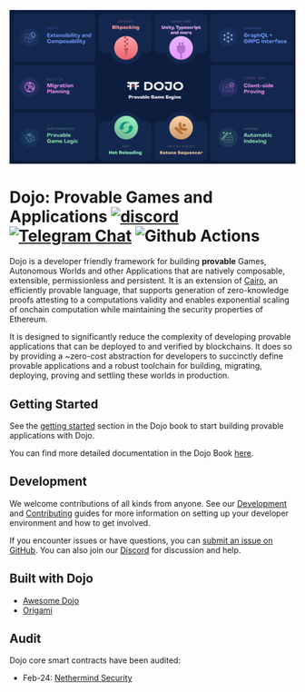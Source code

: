 ![Dojo Feature Matrix](.github/feature_matrix.png)

# Dojo: Provable Games and Applications [![discord](https://img.shields.io/badge/join-dojo-green?logo=discord&logoColor=white)](https://discord.gg/PwDa2mKhR4) [![Telegram Chat][tg-badge]][tg-url] ![Github Actions][gha-badge]

[gha-badge]: https://img.shields.io/github/actions/workflow/status/dojoengine/dojo/ci.yml?branch=main
[tg-badge]: https://img.shields.io/endpoint?color=neon&logo=telegram&label=chat&style=flat-square&url=https%3A%2F%2Ftg.sumanjay.workers.dev%2Fdojoengine
[tg-url]: https://t.me/dojoengine

Dojo is a developer friendly framework for building **provable** Games, Autonomous Worlds and other Applications that are natively composable, extensible, permissionless and persistent. It is an extension of [Cairo](https://www.cairo-lang.org/), an efficiently provable language, that supports generation of zero-knowledge proofs attesting to a computations validity and enables exponential scaling of onchain computation while maintaining the security properties of Ethereum.

It is designed to significantly reduce the complexity of developing provable applications that can be deployed to and verified by blockchains. It does so by providing a ~zero-cost abstraction for developers to succinctly define provable applications and a robust toolchain for building, migrating, deploying, proving and settling these worlds in production.

## Getting Started

See the [getting started](https://book.dojoengine.org/getting-started/quick-start) section in the Dojo book to start building provable applications with Dojo.

You can find more detailed documentation in the Dojo Book [here](https://book.dojoengine.org/).

## Development

We welcome contributions of all kinds from anyone. See our [Development](/DEVELOPMENT.md) and [Contributing](/CONTRIBUTING.md) guides for more information on setting up your developer environment and how to get involved.

If you encounter issues or have questions, you can [submit an issue on GitHub](https://github.com/dojoengine/dojo/issues). You can also join our [Discord](https://discord.gg/dojoengine) for discussion and help.

## Built with Dojo

- [Awesome Dojo](https://github.com/dojoengine/awesome-dojo)
- [Origami](https://github.com/dojoengine/origami)

## Audit

Dojo core smart contracts have been audited:

- Feb-24: [Nethermind Security](https://github.com/NethermindEth/PublicAuditReports/blob/main/NM0159-FINAL_DOJO.pdf)
